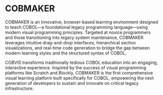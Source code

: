 # COBMAKER
COBMAKER is an innovative, browser-based learning environment designed to teach COBOL—a foundational legacy programming language—using modern visual programming principles. Targeted at novice programmers and those transitioning into legacy system maintenance, COBMAKER leverages intuitive drag-and-drop interfaces, hierarchical section visualizations, and real-time code generation to bridge the gap between modern learning styles and the structured syntax of COBOL.

COBVIS transforms traditionally tedious COBOL education into an engaging, interactive experience. Inspired by the success of visual programming platforms like Scratch and Blockly, COBMAKER is the first comprehensive visual learning platform built specifically for COBOL, empowering the next generation of developers to sustain and innovate on critical legacy infrastructure.
